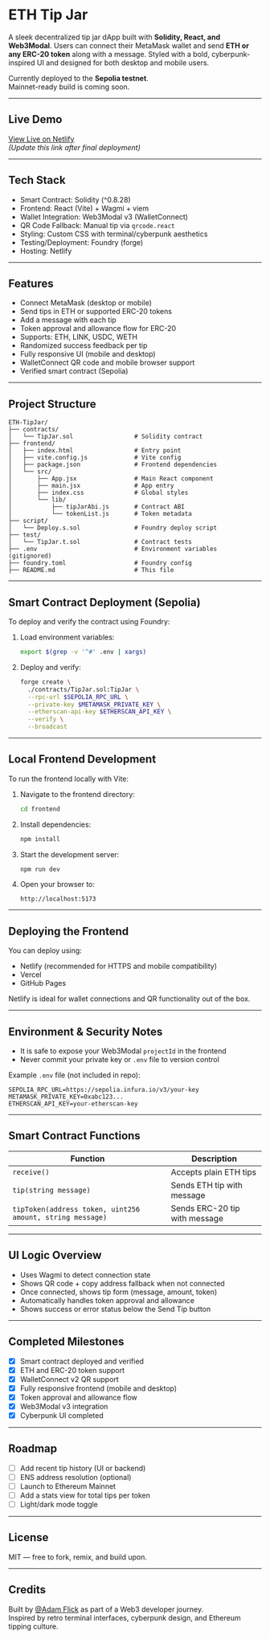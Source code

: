 # ETH Tip Jar

A sleek decentralized tip jar dApp built with **Solidity, React, and Web3Modal**. Users can connect their MetaMask wallet and send **ETH or any ERC-20 token** along with a message. Styled with a bold, cyberpunk-inspired UI and designed for both desktop and mobile users.

Currently deployed to the **Sepolia testnet**.  
Mainnet-ready build is coming soon.

---

## Live Demo

[View Live on Netlify](https://ethtipjar.netlify.app/)  
*(Update this link after final deployment)*

---

## Tech Stack

- Smart Contract: Solidity (^0.8.28)
- Frontend: React (Vite) + Wagmi + viem
- Wallet Integration: Web3Modal v3 (WalletConnect)
- QR Code Fallback: Manual tip via `qrcode.react`
- Styling: Custom CSS with terminal/cyberpunk aesthetics
- Testing/Deployment: Foundry (forge)
- Hosting: Netlify

---

## Features

- Connect MetaMask (desktop or mobile)
- Send tips in ETH or supported ERC-20 tokens
- Add a message with each tip
- Token approval and allowance flow for ERC-20
- Supports: ETH, LINK, USDC, WETH
- Randomized success feedback per tip
- Fully responsive UI (mobile and desktop)
- WalletConnect QR code and mobile browser support
- Verified smart contract (Sepolia)

---

## Project Structure

    ETH-TipJar/
    ├── contracts/
    │   └── TipJar.sol                 # Solidity contract
    ├── frontend/
    │   ├── index.html                 # Entry point
    │   ├── vite.config.js             # Vite config
    │   ├── package.json               # Frontend dependencies
    │   └── src/
    │       ├── App.jsx                # Main React component
    │       ├── main.jsx               # App entry
    │       ├── index.css              # Global styles
    │       └── lib/
    │           ├── tipJarAbi.js       # Contract ABI
    │           └── tokenList.js       # Token metadata
    ├── script/
    │   └── Deploy.s.sol               # Foundry deploy script
    ├── test/
    │   └── TipJar.t.sol               # Contract tests
    ├── .env                           # Environment variables (gitignored)
    ├── foundry.toml                   # Foundry config
    ├── README.md                      # This file

---

## Smart Contract Deployment (Sepolia)

To deploy and verify the contract using Foundry:

1. Load environment variables:

    ```bash
    export $(grep -v '^#' .env | xargs)
    ```

2. Deploy and verify:

    ```bash
    forge create \
      ./contracts/TipJar.sol:TipJar \
      --rpc-url $SEPOLIA_RPC_URL \
      --private-key $METAMASK_PRIVATE_KEY \
      --etherscan-api-key $ETHERSCAN_API_KEY \
      --verify \
      --broadcast
    ```

---

## Local Frontend Development

To run the frontend locally with Vite:

1. Navigate to the frontend directory:

    ```bash
    cd frontend
    ```

2. Install dependencies:

    ```bash
    npm install
    ```

3. Start the development server:

    ```bash
    npm run dev
    ```

4. Open your browser to:

    ```
    http://localhost:5173
    ```

---

## Deploying the Frontend

You can deploy using:

- Netlify (recommended for HTTPS and mobile compatibility)
- Vercel
- GitHub Pages

Netlify is ideal for wallet connections and QR functionality out of the box.

---

## Environment & Security Notes

- It is safe to expose your Web3Modal `projectId` in the frontend
- Never commit your private key or `.env` file to version control

Example `.env` file (not included in repo):

    SEPOLIA_RPC_URL=https://sepolia.infura.io/v3/your-key
    METAMASK_PRIVATE_KEY=0xabc123...
    ETHERSCAN_API_KEY=your-etherscan-key

---

## Smart Contract Functions

| Function | Description |
|----------|-------------|
| `receive()` | Accepts plain ETH tips |
| `tip(string message)` | Sends ETH tip with message |
| `tipToken(address token, uint256 amount, string message)` | Sends ERC-20 tip with message |

---

## UI Logic Overview

- Uses Wagmi to detect connection state
- Shows QR code + copy address fallback when not connected
- Once connected, shows tip form (message, amount, token)
- Automatically handles token approval and allowance
- Shows success or error status below the Send Tip button

---

## Completed Milestones

- [x] Smart contract deployed and verified
- [x] ETH and ERC-20 token support
- [x] WalletConnect v2 QR support
- [x] Fully responsive frontend (mobile and desktop)
- [x] Token approval and allowance flow
- [x] Web3Modal v3 integration
- [x] Cyberpunk UI completed

---

## Roadmap

- [ ] Add recent tip history (UI or backend)
- [ ] ENS address resolution (optional)
- [ ] Launch to Ethereum Mainnet
- [ ] Add a stats view for total tips per token
- [ ] Light/dark mode toggle

---

## License

MIT — free to fork, remix, and build upon.

---

## Credits

Built by [@Adam Flick](https://github.com/awflick) as part of a Web3 developer journey.  
Inspired by retro terminal interfaces, cyberpunk design, and Ethereum tipping culture.
